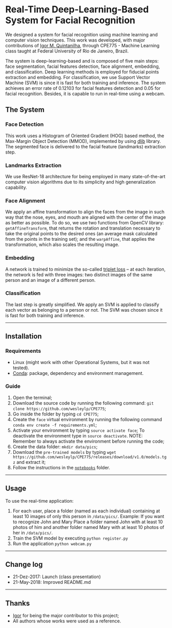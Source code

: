 # Real-Time Deep-Learning-Based System for Facial Recognition

We designed a system for facial recognition using machine learning and computer vision techniques.
This work was developed, with major contributions of [Igor M. Quintanilha](https://github.com/igormq), through CPE775 - Machine Learning class taught at Federal University of Rio de Janeiro, Brazil.

The system is deep-learning-based and is composed of five main steps: face segmentation, facial features detection, face alignment, embedding, and classification.
Deep learning methods is employed for fiducial points extraction and embedding.
For classification, we use Support Vector Machine (SVM) is since it is fast for both training and inference.
The system achieves an error rate of 0.12103 for facial features detection and 0.05 for facial recognition.
Besides, it is capable to run in real-time using a webcam.

## The System

### Face Detection
This work uses a Histogram of Oriented Gradient (HOG) based method, the Max-Margin Object Detection (MMOD), implemented by using [dlib](http://dlib.net/) library.
The segmented face is delivered to the facial feature (landmarks) extraction step.

### Landmarks Extraction
We use ResNet-18 architecture for being employed in many state-of-the-art computer vision algorithms due to its simplicity and high generalization capability.

### Face Alignment
We apply an affine transformation to align the faces from the image in such way that the nose, eyes, and mouth are aligned with the center of the image as better as possible.
To do so, we use two functions from OpenCV library: `getAffineTransform`, that returns the rotation and translation necessary to take the original points to the desired ones (an average mask calculated from the points in the training set); and the `warpAffine`, that applies the transformation, which also scales the resulting image.

### Embedding
A network is trained to minimize the so-called
[triplet loss](https://ieeexplore.ieee.org/document/7298682/) – at each iteration, the network is fed with three images: two distinct images of the same person and an image of a different person.

### Classification
The last step is greatly simplified.
We apply an SVM is applied to classify each vector as belonging to a person or not.
The SVM was chosen since it is fast for both training and inference.

----
## Installation

### Requirements
* Linux (might work with other Operational Systems, but it was not tested).
* [Conda](https://conda.io/docs/user-guide/install/index.html): package, dependency and environment management.

### Guide

1. Open the terminal;
2. Download the source code by running the following command:
`git clone https://github.com/wesleylp/CPE775`;
3. Go inside the folder by typing `cd CPE775`;
4. Create the `face` virtual environment by running
the following command `conda env create -f requirements.yml`;
5. Activate your environment by typing `source activate face`;
To deactivate the environment type in `source deactivate`.
NOTE: Remember to always activate the environment before running the code;
6. Create the data folder:
`mkdir data/pics`;
7. Download the `pre-trained models` by typing `wget https://github.com/wesleylp/CPE775/releases/download/v1.0/models.tgz` and extract it;
8. Follow the instructions in the [`notebooks`](https://github.com/wesleylp/CPE775/tree/master/notebooks) folder.

----
## Usage
To use the real-time application:

1. For each user, place a folder (named as each individual) containing at least 10 images of only this person in
`/data/pics/`.
Example: If you want to recognize John and Mary Place a folder named John with at least 10 photos of him and another folder named Mary with at least 10 photos of her in `/data/pics/`.
2. Train the SVM model by executing `python register.py`
3. Run the application `python webcam.py`

----
## Change log
* 21-Dez-2017: Launch (class presentation)
* 21-May-2018: Improved README.md

----
## Thanks
* [Igor](https://github.com/igormq) for being the major contributor to this project;
* All authors whose works were used as a reference.
